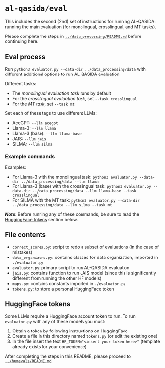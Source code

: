 # `al-qasida/eval`

This includes the second (2nd) set of instructions for running AL-QASIDA: 
running the main evaluation (for monolingual, crosslingual, and MT tasks).

Please complete the steps in [`../data_processing/README.md`](../data_processing/README.md) before 
continuing here.

## Eval process

Run `python3 evaluator.py --data-dir ../data_processing/data` with different additional options to run AL-QASIDA evaluation

Different tasks:
- The *monolingual evaluation task* runs by default
- For the *crosslingual evaluation task*, set `--task crosslingual` 
- For the *MT task*, set `--task mt`

Set each of these tags to use different LLMs:
- AceGPT: `--llm acegpt`
- Llama-3: `--llm llama`
- Llama-3 (base): `--llm llama-base`
- JAIS: `--llm jais`
- SILMA: `--llm silma`

### Example commands

Examples:
- For Llama-3 with the monolingual task: `python3 evaluator.py --data-dir ../data_processing/data --llm llama`
- For Llama-3 (base) with the crosslingual task: `python3 evaluator.py --data-dir ../data_processing/data --llm llama-base --task crosslingual`
- For SILMA with the MT task: `python3 evaluator.py --data-dir ../data_processing/data --llm silma --task mt`

***Note***: Before running any of these commands, be sure to read the [HuggingFace tokens](#huggingface-tokens) section below. 

## File contents

- `correct_scores.py`: script to redo a subset of evaluations (in the case of mistakes)
- `data_organizers.py`: contains classes for data organization, imported in `./evaluator.py` 
- `evaluator.py`: primary script to run AL-QASIDA evaluation
- `jais.py`: contains function to run JAIS model (since this is significantly different from running the other HF models)
- `maps.py`: contains constants imported in `./evaluator.py`
- `tokens.py`: to store a personal HuggingFace token

## HuggingFace tokens

Some LLMs require a HuggingFace account token to run. To run `evaluator.py` with any of these models you must:

1. Obtain a token by following instructions on HuggingFace
2. Create a file in this directory named `tokens.py` (or edit the existing one)
3. In the file insert the text `HF_TOKEN="<insert your token here>"` (template already exists for your convenience)

After completing the steps in this README, please proceed to [`../humevals/README.md`](../humevals/README.md) 
